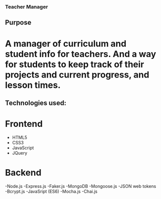 ### Teacher Manager


## Purpose 

# A manager of curriculum and student info for teachers. And a way for students to keep track of their projects and current progress, and lesson times. 

## Technologies used: 

# Frontend

- HTML5
- CSS3
- JavaScript
- JQuery


# Backend

-Node.js
-Express.js
-Faker.js
-MongoDB
-Mongoose.js
-JSON web tokens
-Bcrypt.js
-JavaSript (ES6)
-Mocha.js
-Chai.js

